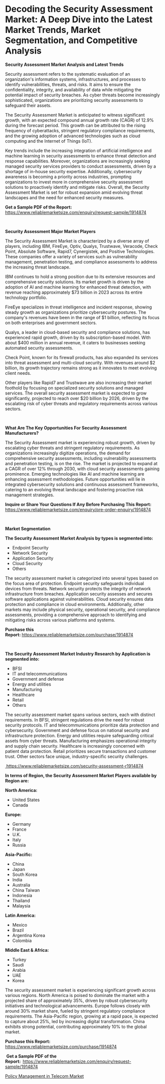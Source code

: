 <p><h1>Decoding the Security Assessment Market: A Deep Dive into the Latest Market Trends, Market Segmentation, and Competitive Analysis</h1></p><p><strong>Security Assessment Market Analysis and Latest Trends</strong></p>
<p><p>Security assessment refers to the systematic evaluation of an organization's information systems, infrastructures, and processes to identify vulnerabilities, threats, and risks. It aims to ensure the confidentiality, integrity, and availability of data while mitigating the potential impact of security breaches. As cyber threats become increasingly sophisticated, organizations are prioritizing security assessments to safeguard their assets.</p><p>The Security Assessment Market is anticipated to witness significant growth, with an expected compound annual growth rate (CAGR) of 12.9% during the forecast period. This growth can be attributed to the rising frequency of cyberattacks, stringent regulatory compliance requirements, and the growing adoption of advanced technologies such as cloud computing and the Internet of Things (IoT). </p><p>Key trends include the increasing integration of artificial intelligence and machine learning in security assessments to enhance threat detection and response capabilities. Moreover, organizations are increasingly seeking managed security services providers to conduct assessments, driven by a shortage of in-house security expertise. Additionally, cybersecurity awareness is becoming a priority across industries, prompting organizations to invest more in comprehensive security assessment solutions to proactively identify and mitigate risks. Overall, the Security Assessment Market is set for robust expansion amid evolving threat landscapes and the need for enhanced security measures.</p></p>
<p><strong>Get a Sample PDF of the Report:&nbsp;</strong> <a href="https://www.reliablemarketsize.com/enquiry/request-sample/1914874?utm_campaign=2393&utm_medium=2&utm_source=Github&utm_content=ia&utm_term=10032025&utm_id=security-assessment">https://www.reliablemarketsize.com/enquiry/request-sample/1914874</a></p>
<p>&nbsp;</p>
<p><strong>Security Assessment Major Market Players</strong></p>
<p><p>The Security Assessment Market is characterized by a diverse array of players, including IBM, FireEye, Optiv, Qualys, Trustwave, Veracode, Check Point, Absolute Software, Rapid7, Cynergistek, and Positive Technologies. These companies offer a variety of services such as vulnerability management, penetration testing, and compliance assessments to address the increasing threat landscape.</p><p>IBM continues to hold a strong position due to its extensive resources and comprehensive security solutions. Its market growth is driven by the adoption of AI and machine learning for enhanced threat detection, with revenue reaching approximately $73 billion in 2023 across its entire technology portfolio.</p><p>FireEye specializes in threat intelligence and incident response, showing steady growth as organizations prioritize cybersecurity postures. The company's revenues have been in the range of $1 billion, reflecting its focus on both enterprises and government sectors.</p><p>Qualys, a leader in cloud-based security and compliance solutions, has experienced rapid growth, driven by its subscription-based model. With about $400 million in annual revenue, it caters to businesses seeking automated security assessments.</p><p>Check Point, known for its firewall products, has also expanded its services into threat assessment and multi-cloud security. With revenues around $2 billion, its growth trajectory remains strong as it innovates to meet evolving client needs.</p><p>Other players like Rapid7 and Trustwave are also increasing their market foothold by focusing on specialized security solutions and managed services. The overall security assessment market is expected to grow significantly, projected to reach over $20 billion by 2026, driven by the escalating risk of cyber threats and regulatory requirements across various sectors.</p></p>
<p>&nbsp;</p>
<p><strong>What Are The Key Opportunities For Security Assessment Manufacturers?</strong></p>
<p><p>The Security Assessment market is experiencing robust growth, driven by escalating cyber threats and stringent regulatory requirements. As organizations increasingly digitize operations, the demand for comprehensive security assessments, including vulnerability assessments and penetration testing, is on the rise. The market is projected to expand at a CAGR of over 12% through 2030, with cloud security assessments gaining prominence. Emerging technologies like AI and machine learning are enhancing assessment methodologies. Future opportunities will lie in integrated cybersecurity solutions and continuous assessment frameworks, catering to an evolving threat landscape and fostering proactive risk management strategies.</p></p>
<p><strong>Inquire or Share Your Questions If Any Before Purchasing This Report:</strong> <a href="https://www.reliablemarketsize.com/enquiry/pre-order-enquiry/1914874?utm_campaign=2393&utm_medium=2&utm_source=Github&utm_content=ia&utm_term=10032025&utm_id=security-assessment">https://www.reliablemarketsize.com/enquiry/pre-order-enquiry/1914874</a></p>
<p>&nbsp;</p>
<p><strong>Market Segmentation</strong></p>
<p><strong>The Security Assessment Market Analysis by types is segmented into:</strong></p>
<p><ul><li>Endpoint Security</li><li>Network Security</li><li>Application Security</li><li>Cloud Security</li><li>Others</li></ul></p>
<p><p>The security assessment market is categorized into several types based on the focus area of protection. Endpoint security safeguards individual devices from threats. Network security protects the integrity of network infrastructure from breaches. Application security assesses and secures software applications against vulnerabilities. Cloud security ensures data protection and compliance in cloud environments. Additionally, other markets may include physical security, operational security, and compliance assessments, providing a comprehensive approach to identifying and mitigating risks across various platforms and systems.</p></p>
<p><strong>Purchase this Report:&nbsp;</strong><a href="https://www.reliablemarketsize.com/purchase/1914874?utm_campaign=2393&utm_medium=2&utm_source=Github&utm_content=ia&utm_term=10032025&utm_id=security-assessment">https://www.reliablemarketsize.com/purchase/1914874</a></p>
<p>&nbsp;</p>
<p><strong>The Security Assessment Market Industry Research by Application is segmented into:</strong></p>
<p><ul><li>BFSI</li><li>IT and telecommunications</li><li>Government and defense</li><li>Energy and utilities</li><li>Manufacturing</li><li>Healthcare</li><li>Retail</li><li>Others</li></ul></p>
<p><p>The security assessment market spans various sectors, each with distinct requirements. In BFSI, stringent regulations drive the need for robust security protocols. IT and telecommunications prioritize data protection and cybersecurity. Government and defense focus on national security and infrastructure protection. Energy and utilities require safeguarding critical assets from cyber threats. Manufacturing emphasizes operational integrity and supply chain security. Healthcare is increasingly concerned with patient data protection. Retail prioritizes secure transactions and customer trust. Other sectors face unique, industry-specific security challenges.</p></p>
<p><a href="https://www.reliablemarketsize.com/security-assessment-r1914874?utm_campaign=2393&utm_medium=2&utm_source=Github&utm_content=ia&utm_term=10032025&utm_id=security-assessment">&nbsp;https://www.reliablemarketsize.com/security-assessment-r1914874</a></p>
<p><strong>In terms of Region, the Security Assessment Market Players available by Region are:</strong></p>
<p>
    <p> <strong> North America: </strong>
        <ul>
            <li>United States</li>
            <li>Canada</li>
        </ul>
        </p> 
    <p> <strong> Europe: </strong>
        <ul>
            <li>Germany</li>
            <li>France</li>
            <li>U.K.</li>
            <li>Italy</li>
            <li>Russia</li>
        </ul>
        </p> 
    <p> <strong> Asia-Pacific: </strong>
        <ul>
            <li>China</li>
            <li>Japan</li>
            <li>South Korea</li>
            <li>India</li>
            <li>Australia</li>
            <li>China Taiwan</li>
            <li>Indonesia</li>
            <li>Thailand</li>
            <li>Malaysia</li>
        </ul>
        </p> 
    <p> <strong> Latin America: </strong>
        <ul>
            <li>Mexico</li>
            <li>Brazil</li>
            <li>Argentina Korea</li>
            <li>Colombia</li>
        </ul>
        </p> 
    <p> <strong> Middle East & Africa: </strong>
        <ul>
            <li>Turkey</li>
            <li>Saudi</li>
            <li>Arabia</li>
            <li>UAE</li>
            <li>Korea</li>
        </ul>
    </p>
    </p>
<p><p>The security assessment market is experiencing significant growth across various regions. North America is poised to dominate the market with a projected share of approximately 35%, driven by robust cybersecurity initiatives and technological advancements. Europe follows closely with around 30% market share, fueled by stringent regulatory compliance requirements. The Asia-Pacific region, growing at a rapid pace, is expected to capture about 25%, led by increasing digital transformation. China exhibits strong potential, contributing approximately 10% to the global market.</p></p>
<p><strong>Purchase this Report: </strong><a href="https://www.reliablemarketsize.com/purchase/1914874?utm_campaign=2393&utm_medium=2&utm_source=Github&utm_content=ia&utm_term=10032025&utm_id=security-assessment">https://www.reliablemarketsize.com/purchase/1914874</a></p>
<p>&nbsp;<strong>Get a Sample PDF of the Report:&nbsp;&nbsp;</strong><a href="https://www.reliablemarketsize.com/enquiry/request-sample/1914874?utm_campaign=2393&utm_medium=2&utm_source=Github&utm_content=ia&utm_term=10032025&utm_id=security-assessment">https://www.reliablemarketsize.com/enquiry/request-sample/1914874</a></p>
<p><strong></strong></p>
<p><p><a href="https://github.com/kbollin866/Market-Research-Report-List-1/blob/main/policy-management-in-telecom-market.md?utm_campaign=2393&utm_medium=2&utm_source=Github&utm_content=ia&utm_term=10032025&utm_id=security-assessment">Policy Management in Telecom Market</a></p></p>